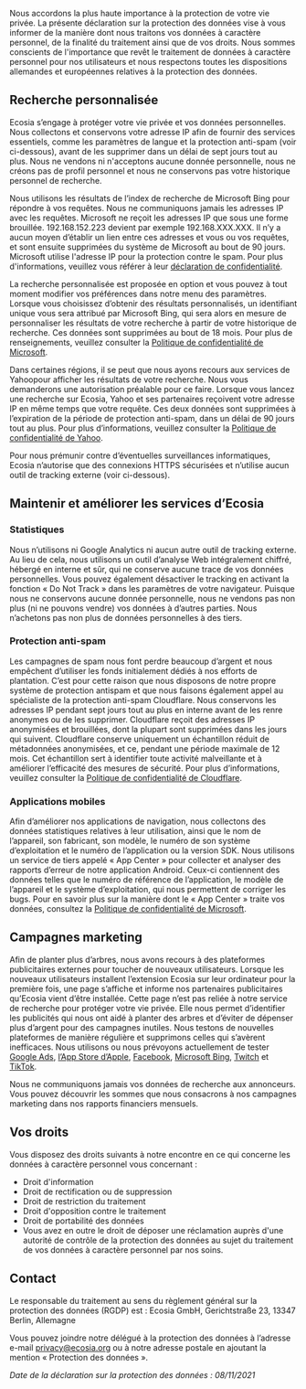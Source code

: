 
Nous accordons la plus haute importance à la protection de votre vie privée. La présente déclaration sur la protection des données vise à vous informer de la manière dont nous traitons vos données à caractère personnel, de la finalité du traitement ainsi que de vos droits. Nous sommes conscients de l'importance que revêt le traitement de données à caractère personnel pour nos utilisateurs et nous respectons toutes les dispositions allemandes et européennes relatives à la protection des données.

## Recherche personnalisée

Ecosia s’engage à protéger votre vie privée et vos données personnelles. Nous collectons et conservons votre adresse IP afin de fournir des services essentiels, comme les paramètres de langue et la protection anti-spam (voir ci-dessous), avant de les supprimer dans un délai de sept jours tout au plus. Nous ne vendons ni n'acceptons aucune donnée personnelle, nous ne créons pas de profil personnel et nous ne conservons pas votre historique personnel de recherche.

Nous utilisons les résultats de l’index de recherche de Microsoft Bing pour répondre à vos requêtes. Nous ne communiquons jamais les adresses IP avec les requêtes. Microsoft ne reçoit les adresses IP que sous une forme brouillée. 192.168.152.223 devient par exemple 192.168.XXX.XXX. Il n’y a aucun moyen d’établir un lien entre ces adresses et vous ou vos requêtes, et sont ensuite supprimées du système de Microsoft au bout de 90 jours. Microsoft utilise l'adresse IP pour la protection contre le spam. Pour plus d'informations, veuillez vous référer à leur [déclaration de confidentialité](https://privacy.microsoft.com/fr-fr/privacystatement).

La recherche personnalisée est proposée en option et vous pouvez à tout moment modifier vos préférences dans notre menu des paramètres. Lorsque vous choisissez d’obtenir des résultats personnalisés, un identifiant unique vous sera attribué par Microsoft Bing, qui sera alors en mesure de personnaliser les résultats de votre recherche à partir de votre historique de recherche. Ces données sont supprimées au bout de 18 mois. Pour plus de renseignements, veuillez consulter la [Politique de confidentialité de Microsoft](https://privacy.microsoft.com/fr-fr/privacystatement).

Dans certaines régions, il se peut que nous ayons recours aux services de Yahoopour afficher les résultats de votre recherche. Nous vous demanderons une autorisation préalable pour ce faire. Lorsque vous lancez une recherche sur Ecosia, Yahoo et ses partenaires reçoivent votre adresse IP en même temps que votre requête. Ces deux données sont supprimées à l’expiration de la période de protection anti-spam, dans un délai de 90 jours tout au plus. Pour plus d’informations, veuillez consulter la [Politique de confidentialité de Yahoo](https://legal.yahoo.com/ie/fr/yahoo/privacy/index.html).

Pour nous prémunir contre d’éventuelles surveillances informatiques, Ecosia n’autorise que des connexions HTTPS sécurisées et n’utilise aucun outil de tracking externe (voir ci-dessous).

## Maintenir et améliorer les services d’Ecosia
### Statistiques

Nous n’utilisons ni Google Analytics ni aucun autre outil de tracking externe. Au lieu de cela, nous utilisons un outil d’analyse Web intégralement chiffré, hébergé en interne et sûr, qui ne conserve aucune trace de vos données personnelles. Vous pouvez également désactiver le tracking en activant la fonction « Do Not Track » dans les paramètres de votre navigateur.
Puisque nous ne conservons aucune donnée personnelle, nous ne vendons pas non plus (ni ne pouvons vendre) vos données à d’autres parties. Nous n’achetons pas non plus de données personnelles à des tiers.

### Protection anti-spam

Les campagnes de spam nous font perdre beaucoup d’argent et nous empêchent d’utiliser les fonds initialement dédiés à nos efforts de plantation. C’est pour cette raison que nous disposons de notre propre système de protection antispam et que nous faisons également appel au spécialiste de la protection anti-spam Cloudflare. Nous conservons les adresses IP pendant sept jours tout au plus en interne avant de les renre anonymes ou de les supprimer. Cloudflare reçoit des adresses IP anonymisées et brouillées, dont la plupart sont supprimées dans les jours qui suivent. Cloudflare conserve uniquement un échantillon réduit de métadonnées anonymisées, et ce, pendant une période maximale de 12 mois. Cet échantillon sert à identifier toute activité malveillante et à améliorer l’efficacité des mesures de sécurité. Pour plus d’informations, veuillez consulter la [Politique de confidentialité de Cloudflare](https://www.cloudflare.com/fr-fr/privacypolicy/).

### Applications mobiles

Afin d’améliorer nos applications de navigation, nous collectons des données statistiques relatives à leur utilisation, ainsi que le nom de l’appareil, son fabricant, son modèle, le numéro de son système d’exploitation et le numéro de l’application ou la version SDK.
Nous utilisons un service de tiers appelé « App Center » pour collecter et analyser des rapports d’erreur de notre application Android. Ceux-ci contiennent des données telles que le numéro de référence de l’application, le modèle de l’appareil et le système d’exploitation, qui nous permettent de corriger les bugs.
Pour en savoir plus sur la manière dont le « App Center » traite vos données, consultez la [Politique de confidentialité de Microsoft](https://privacy.microsoft.com/fr-fr/privacystatement).

## Campagnes marketing

Afin de planter plus d’arbres, nous avons recours à des plateformes publicitaires externes pour toucher de nouveaux utilisateurs. Lorsque les nouveaux utilisateurs installent l’extension Ecosia sur leur ordinateur pour la première fois, une page s’affiche et informe nos partenaires publicitaires qu’Ecosia vient d’être installée. Cette page n’est pas reliée à notre service de recherche pour protéger votre vie privée. Elle nous permet d’identifier les publicités qui nous ont aidé à planter des arbres et d’éviter de dépenser plus d’argent pour des campagnes inutiles. Nous testons de nouvelles plateformes de manière régulière et supprimons celles qui s’avèrent inefficaces. Nous utilisons ou nous prévoyons actuellement de tester [Google Ads](https://policies.google.com/privacy?hl=fr&gl=fr), [l’App Store d’Apple](https://developer.apple.com/app-store/app-privacy-details/), [Facebook](https://fr-fr.facebook.com/privacy/explanation/), [Microsoft Bing](https://about.ads.microsoft.com/fr-fr/policies/legal-privacy-and-security), [Twitch](https://www.twitch.tv/p/fr-fr/legal/privacy-notice/) et [TikTok](https://www.tiktok.com/legal/privacy-policy-eea).

Nous ne communiquons jamais vos données de recherche aux annonceurs. Vous pouvez découvrir les sommes que nous consacrons à nos campagnes marketing dans nos rapports financiers mensuels.

## Vos droits

Vous disposez des droits suivants à notre encontre en ce qui concerne les données à caractère personnel vous concernant :
 - Droit d'information
 - Droit de rectification ou de suppression
 - Droit de restriction du traitement
 - Droit d'opposition contre le traitement
 - Droit de portabilité des données
 - Vous avez en outre le droit de déposer une réclamation auprès d'une autorité de contrôle de la protection des données au sujet du traitement de vos données à caractère personnel par nos soins.

## Contact

Le responsable du traitement au sens du règlement général sur la protection des données (RGDP) est : Ecosia GmbH, Gerichtstraße 23, 13347 Berlin, Allemagne

Vous pouvez joindre notre délégué à la protection des données à l’adresse e-mail privacy@ecosia.org ou à notre adresse postale en ajoutant la mention « Protection des données ».





_Date de la déclaration sur la protection des données : 08/11/2021_

